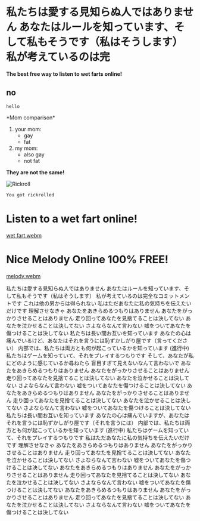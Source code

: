 # 私たちは愛する見知らぬ人ではありません あなたはルールを知っています、そして私もそうです（私はそうします） 私が考えているのは完

**The best free way to listen to wet farts online!**

<h2>no</h2>



`hello`

<p>*Mom comparison*</p>

<ol>
  <li>your mom: <ul>
      <li>gay</li>
      <li>fat</li>
  </ul></li>
  <li>my mom: <ul>
      <li>also gay</li>
      <li>not fat</li>
  </ul></li>
</ol>

**They are not the same!**





![Rickroll](https://c.tenor.com/VFFJ8Ei3C2IAAAAM/rickroll-rick.gif)


```c#
You got rickrolled
```

# Listen to a wet fart online!


[wet fart.webm](https://user-images.githubusercontent.com/110893394/183606865-be6ee3e5-2f23-4ae0-b1ba-e74b4f354e4f.webm)

# Nice Melody Online 100% FREE!

[melody.webm](https://user-images.githubusercontent.com/110893394/183607720-a364256e-a301-4190-8d14-9fa2ea532c90.webm)

私たちは愛する見知らぬ人ではありません
あなたはルールを知っています、そして私もそうです（私はそうします）
私が考えているのは完全なコミットメントです
これは他の男からは得られない
私はただあなたに私の気持ちを伝えたいだけです
理解させなきゃ
あなたをあきらめるつもりはありません
あなたをがっかりさせることはありません
走り回ってあなたを見捨てることは決してない
あなたを泣かせることは決してない
さよならなんて言わない
嘘をついてあなたを傷つけることは決してない
私たちは長い間お互いを知っています
あなたの心は痛んでいるけど、あなたはそれを言うには恥ずかしがり屋です（言ってください）
内部では、私たちは両方とも何が起こっているかを知っています (進行中)
私たちはゲームを知っていて、それをプレイするつもりです
そして、あなたが私にどのように感じているか尋ねたら
盲目すぎて見えないなんて言わないで
あなたをあきらめるつもりはありません
あなたをがっかりさせることはありません
走り回ってあなたを見捨てることは決してない
あなたを泣かせることは決してない
さよならなんて言わない
嘘をついてあなたを傷つけることは決してない
あなたをあきらめるつもりはありません
あなたをがっかりさせることはありません
走り回ってあなたを見捨てることは決してない
あなたを泣かせることは決してない
さよならなんて言わない
嘘をついてあなたを傷つけることは決してない
私たちは長い間お互いを知っています
あなたの心は痛んでいますが、あなたはそれを言うには恥ずかしがり屋です（それを言うには）
内部では、私たちは両方とも何が起こっているかを知っています (進行中)
私たちはゲームを知っていて、それをプレイするつもりです
私はただあなたに私の気持ちを伝えたいだけです
理解させなきゃ
あなたをあきらめるつもりはありません
あなたをがっかりさせることはありません
走り回ってあなたを見捨てることは決してない
あなたを泣かせることは決してない
さよならなんて言わない
嘘をついてあなたを傷つけることは決してない
あなたをあきらめるつもりはありません
あなたをがっかりさせることはありません
走り回ってあなたを見捨てることは決してない
あなたを泣かせることは決してない
さよならなんて言わない
嘘をついてあなたを傷つけることは決してない
あなたをあきらめるつもりはありません
あなたをがっかりさせることはありません
走り回ってあなたを見捨てることは決してない
あなたを泣かせることは決してない
さよならなんて言わない
嘘をついてあなたを傷つけることは決してない
